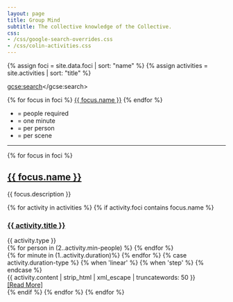 ```yaml
---
layout: page
title: Group Mind
subtitle: The collective knowledge of the Collective.
css:
- /css/google-search-overrides.css
- /css/colin-activities.css
---
```

{% assign foci = site.data.foci | sort: "name" %}
{% assign activities = site.activities | sort: "title" %}

<script>
  (function() {
    var cx = '000078408709314139180:5grkwyhkvtc';
    var gcse = document.createElement('script');
    gcse.type = 'text/javascript';
    gcse.async = true;
    gcse.src = 'https://cse.google.com/cse.js?cx=' + cx;
    var s = document.getElementsByTagName('script')[0];
    s.parentNode.insertBefore(gcse, s);
  })();
</script>
<gcse:search></gcse:search>

<div class="text-centered group-links">
  {% for focus in foci %}
  <a href="#{{ focus.name | slugify }}" class="btn btn-default" role="button">{{ focus.name }}</a>
  {% endfor %}
</div>

<div class="text-centered">
  <ul class="list-inline">
    <li><i class="fa fa-user" aria-hidden="true"></i><i class="fa fa-user-plus" aria-hidden="true"></i> = people required</li>
    <li><i class="fa fa-clock-o" aria-hidden="true"></i> = one minute</li>
    <li><i class="fa fa-times" aria-hidden="true"></i><i class="fa fa-user" aria-hidden="true"></i> = per person</li>
    <li><i class="fa fa-times" aria-hidden="true"></i><i class="fa fa-users" aria-hidden="true"></i> = per scene</li>
  </ul>
</div>

<hr/>

{% for focus in foci %}
<h2 id="{{ focus.name | slugify }}"><u>{{ focus.name }}</u></h2>
<p>{{ focus.description }}</p>

{% for activity in activities %}
{% if activity.foci contains focus.name %}
<article class="post-preview">
  <a href="{{ activity.url | prepend: site.baseurl }}">
    <h3 class="group-heading">{{ activity.title }}</h3>
  </a>
  <div class="row">
    <div class="col-md-4">
      <span class="blog-tags">{{ activity.type }}</span>
    </div>
    <div class="col-md-3">
      {% for person in (2..activity.min-people) %}
      <i class="fa fa-user" aria-hidden="true"></i>
      {% endfor %}
      <i class="fa fa-user-plus" aria-hidden="true"></i>
    </div>
    <div class="col-md-3">
      {% for minute in (1..activity.duration)%}
      <i class="fa fa-clock-o" aria-hidden="true"></i>
      {% endfor %}
      {% case activity.duration-type %}
      {% when 'linear' %}
      <i class="fa fa-times" aria-hidden="true"></i><i class="fa fa-user" aria-hidden="true"></i>
      {% when 'step' %}
      <i class="fa fa-times" aria-hidden="true"></i><i class="fa fa-users" aria-hidden="true"></i>
      {% endcase %}
    </div>
  </div>

  <div class="post-entry">
    {{ activity.content | strip_html | xml_escape | truncatewords: 50 }}
    <a href="{{ activity.url | prepend: site.baseurl }}" class="post-read-more">[Read&nbsp;More]</a>
  </div>
</article>
{% endif %}
{% endfor %}
{% endfor %}
